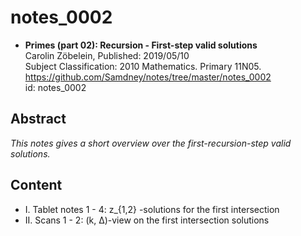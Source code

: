 # notes_0002

* **Primes (part 02): Recursion - First-step valid solutions**  
Carolin Zöbelein, Published: 2019/05/10  
Subject Classification: 2010 Mathematics. Primary 11N05.  
https://github.com/Samdney/notes/tree/master/notes_0002   
id: notes_0002  

## Abstract
*This notes gives a short overview over the first-recursion-step valid solutions.*

## Content
* I. Tablet notes 1 - 4: z_{1,2} -solutions for the first intersection
* II. Scans 1 - 2: (k, ∆)-view on the first intersection solutions

